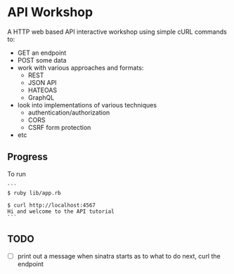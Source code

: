 # API Workshop

A HTTP web based API interactive workshop using simple cURL commands to:
  - GET an endpoint
  - POST some data
  - work with various approaches and formats:
    - REST
    - JSON API
    - HATEOAS
    - GraphQL
  - look into implementations of various techniques
    - authentication/authorization
    - CORS
    - CSRF form protection
  - etc

## Progress

To run

    ```
    $ ruby lib/app.rb

    $ curl http://localhost:4567
    Hi and welcome to the API tutorial
    ```

## TODO

- [ ] print out a message when sinatra starts as to what to do next, curl the endpoint

